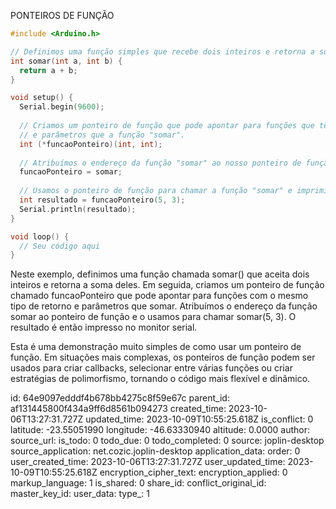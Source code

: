PONTEIROS DE FUNÇÃO

````c++
#include <Arduino.h>

// Definimos uma função simples que recebe dois inteiros e retorna a soma deles.
int somar(int a, int b) {
  return a + b;
}

void setup() {
  Serial.begin(9600);
  
  // Criamos um ponteiro de função que pode apontar para funções que têm o mesmo tipo de retorno
  // e parâmetros que a função "somar".
  int (*funcaoPonteiro)(int, int);
  
  // Atribuímos o endereço da função "somar" ao nosso ponteiro de função.
  funcaoPonteiro = somar;
  
  // Usamos o ponteiro de função para chamar a função "somar" e imprimir o resultado.
  int resultado = funcaoPonteiro(5, 3);
  Serial.println(resultado);
}

void loop() {
  // Seu código aqui
}

````
Neste exemplo, definimos uma função chamada somar() que aceita dois inteiros e retorna a soma deles. Em seguida, criamos um ponteiro de função chamado funcaoPonteiro que pode apontar para funções com o mesmo tipo de retorno e parâmetros que somar. Atribuímos o endereço da função somar ao ponteiro de função e o usamos para chamar somar(5, 3). O resultado é então impresso no monitor serial.

Esta é uma demonstração muito simples de como usar um ponteiro de função. Em situações mais complexas, os ponteiros de função podem ser usados para criar callbacks, selecionar entre várias funções ou criar estratégias de polimorfismo, tornando o código mais flexível e dinâmico.

id: 64e9097edddf4b678bb4275c8f59e67c
parent_id: af131445800f434a9ff6d8561b094273
created_time: 2023-10-06T13:27:31.727Z
updated_time: 2023-10-09T10:55:25.618Z
is_conflict: 0
latitude: -23.55051990
longitude: -46.63330940
altitude: 0.0000
author: 
source_url: 
is_todo: 0
todo_due: 0
todo_completed: 0
source: joplin-desktop
source_application: net.cozic.joplin-desktop
application_data: 
order: 0
user_created_time: 2023-10-06T13:27:31.727Z
user_updated_time: 2023-10-09T10:55:25.618Z
encryption_cipher_text: 
encryption_applied: 0
markup_language: 1
is_shared: 0
share_id: 
conflict_original_id: 
master_key_id: 
user_data: 
type_: 1
